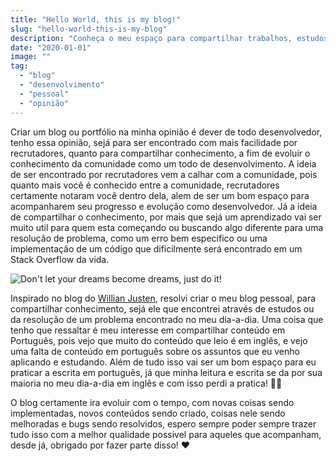 ```yaml
---
title: "Hello World, this is my blog!"
slug: "hello-world-this-is-my-blog"
description: "Conheça o meu espaço para compartilhar trabalhos, estudos, conhecimento e marcar minha presença na web de uma forma que faça a diferança para as pessoas."
date: "2020-01-01"
image: ""
tag:
  - "blog"
  - "desenvolvimento"
  - "pessoal"
  - "opinião"
---
```


Criar um blog ou portfólio na minha opinião é dever de todo desenvolvedor, tenho essa opinião, sejá para ser encontrado com mais facilidade por recrutadores, quanto para compartilhar conhecimento, a fim de evoluir o conhecimento da comunidade como um todo de desenvolvimento. A ideia de ser encontrado por recrutadores vem a calhar com a comunidade, pois quanto mais você é conhecido entre a comunidade, recrutadores certamente notaram você dentro dela, alem de ser um bom espaço para acompanharem seu progresso e evolução como desenvolvedor. Já a ideia de compartilhar o conhecimento, por mais que sejá um aprendizado vai ser muito util para quem esta começando ou buscando algo diferente para uma resolução de problema, como um erro bem especifico ou uma implementação de um código que dificilmente será encontrado em um Stack Overflow da vida.

![Don't let your dreams become dreams, just do it!](https://i.gifer.com/3cuw.gif)

Inspirado no blog do [Willian Justen](https://willianjusten.com.br/), resolvi criar o meu blog pessoal, para compartilhar conhecimento, sejá ele que encontrei através de estudos ou da resolução de um problema encontrado no meu dia-a-dia. Uma coisa que tenho que ressaltar é meu interesse em compartilhar conteúdo em Português, pois vejo que muito do conteúdo que leio é em inglês, e vejo uma falta de conteúdo em português sobre os assuntos que eu venho aplicando e estudando. Além de tudo isso vai ser um bom espaço para eu praticar a escrita em português, já que minha leitura e escrita se da por sua maioria no meu dia-a-dia em inglês e com isso perdi a pratica! 🤦‍♂️

O blog certamente ira evoluir com o tempo, com novas coisas sendo implementadas, novos conteúdos sendo criado, coisas nele sendo melhoradas e bugs sendo resolvidos, espero sempre poder sempre trazer tudo isso com a melhor qualidade possivel para aqueles que acompanham, desde já, obrigado por fazer parte disso! ❤️
